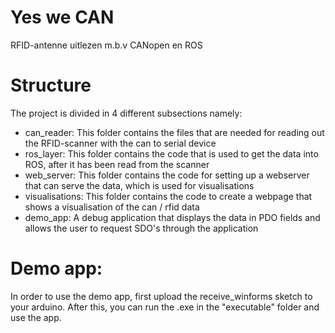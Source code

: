 # Yes we CAN
RFID-antenne uitlezen m.b.v CANopen en ROS


# Structure
The project is divided in 4 different subsections namely:
- can_reader: This folder contains the files that are needed for reading out the RFID-scanner with the can to serial device
- ros_layer: This folder contains the code that is used to get the data into ROS, after it has been read from the scanner
- web_server: This folder contains the code for setting up a webserver that can serve the data, which is used for visualisations
- visualisations: This folder contains the code to create a webpage that shows a visualisation of the can / rfid data
- demo_app: A debug application that displays the data in PDO fields and allows the user to request SDO's through the application

# Demo app:
In order to use the demo app, first upload the receive_winforms sketch to your arduino. After this, you can run the .exe in the "executable" folder and use the app.
